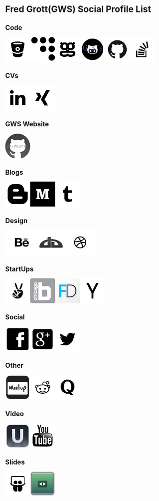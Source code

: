 # Fred Grott(GWS) Social Profile List

## Code

[![BitBucket](../art/bitbucket80x80.png)](https://bitbucket.org/fredgrott)[![CoderWall](../art/coderwall80x80.png)](https://coderwall.com/shareme)[![GeekList](../art/geeklist80x80.png)](https://geekli.st/fredgrott)[![Gists](../art/gists80x80.png)](https://gist.github.com/shareme)[![GitHub](../art/github80x80.png)](https://github.com/shareme)[![StackOverflow](../art/stackoverflow80x80.png)](http://stackoverflow.com/users/237740/fred-grott)

## CVs

[![LinkedIN](../art/linkedin80x80.png)](http://www.linkedin.com/in/shareme/en)[![Xing](../art/xing80x80.png)](https://www.xing.com/profile/Fred_Grott?sc_o=mxb_p)

## GWS Website

[![GWS](../art/gh-pages.png)](http://shareme.github.io/FredGrott/)


## Blogs

[![Blogger](../art/blogger80x80.png)](http://grottworkshop.blogspot.com)[![Medium](../art/medium80x80.png)](https://medium.com/@fredgrott)[![Tumblr](../art/tumblr80x80.png)](https://www.tumblr.com/blog/androidhacker)

## Design

[![Behance](../art/behance80x80.png)](https://www.behance.net/gwsfredgrott)[![DeviantArt](../art/deviantart80x80.png)](http://shareme.deviantart.com)[![Dribbble](../art/dribbble80x80.png)](https://dribbble.com/FredGrott)

## StartUps

[![AngelList](../art/angellist80x80.png)](https://angel.co/fred-grott)[![BuiltInChicago](../art/bic80x80.png)](http://www.builtinchicago.org/member/fred-grott)[![FounderDating](../art/founderdating80x80.png)](http://members.founderdating.com/profile/6572)[![HackerNews](../art/hackernews80x80.png)](https://news.ycombinator.com/user?id=fredgrott)

## Social

[![FaceBook](../art/fb80x80.png)](http://www.facebook.com/fredgrott)[![GooglePlus](../art/googleplus80x80.png)](https://plus.google.com/u/0/+FredGrott/about)[![Twitter](../art/twitter80x80.png)](https://twitter.com/fredgrott)

## Other

[![MeetUp](../art/meetup80x80.png)](http://www.meetup.com/members/2594666/)[![Reddit](../art/reddit80x80.png)](http://www.reddit.com./user/fredgrott/)[![Quora](../art/quora80x80.png)](http://www.quora.com/Fred-Grott)

## Video

[![Ustream](../art/ustream80x80.png)](https://www.ustream.tv/manage-show/12940149)[![YouTube](../art/youtube80x80.png)](https://www.youtube.com/c/FredGrott?gvnc=1)


## Slides

[![SlideShare](../art/slideshare80x80.png)](http://www.slideshare.net/shareme)[![SpeakerDeck](../art/speakerdeck80x80.png)](https://speakerdeck.com/fredgrott)
